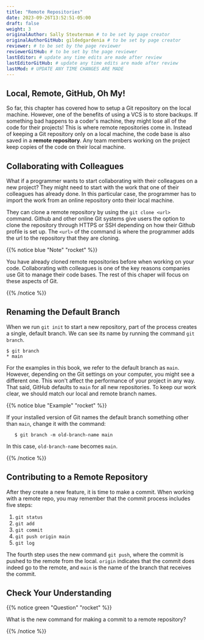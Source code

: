 ```yaml
---
title: "Remote Repositories"
date: 2023-09-26T13:52:51-05:00
draft: false
weight: 3
originalAuthor: Sally Steuterman # to be set by page creator
originalAuthorGitHub: gildedgardenia # to be set by page creator
reviewer: # to be set by the page reviewer
reviewerGitHub: # to be set by the page reviewer
lastEditor: # update any time edits are made after review
lastEditorGitHub: # update any time edits are made after review
lastMod: # UPDATE ANY TIME CHANGES ARE MADE
---
```


## Local, Remote, GitHub, Oh My!

So far, this chapter has covered how to setup a Git repository on the local machine.
However, one of the benefits of using a VCS is to store backups.
If something bad happens to a coder's machine, they might lose all of the code
for their projects! This is where remote repositories come in.
Instead of keeping a Git repository only on a local machine, the code base is
also saved in a **remote repository**. Any team members working on the project
keep copies of the code on their local machine. 

## Collaborating with Colleagues

What if a programmer wants to start collaborating with their colleagues on a new project?
They might need to start with the work that one of their colleagues has already done.
In this particular case, the programmer has to import the work from an online repository
onto their local machine.

They can clone a remote repository by using the `git clone <url>` command.
Github and other online Git systems give users the option to clone the repository through HTTPS or SSH depending on how their Github profile is set up.
The `<url>` of the command is where the programmer adds the url to the repository that they are cloning. 

{{% notice blue "Note" "rocket" %}}

You have already cloned remote repositories before when working on your code. Collaborating with colleagues is one of the key reasons companies use Git to manage their code bases.
The rest of this chaper will focus on these aspects of Git.

{{% /notice %}}

## Renaming the Default Branch

When we run `git init` to start a new repository, part of the process creates
a single, default branch. We can see its name by running the command
`git branch`.

```console
$ git branch
* main
```

For the examples in this book, we refer to the default branch as `main`.
However, depending on the Git settings on your computer, you might see a
different one. This won't affect the performance of your project in any way.
That said, GitHub defaults to `main` for all new repositories. To keep our
work clear, we should match our local and remote branch names.

{{% notice blue "Example" "rocket" %}}

If your installed version of Git names the default branch something other
than `main`, change it with the command:

```console
   $ git branch -m old-branch-name main
```

In this case, `old-branch-name` becomes `main`.

{{% /notice %}}

## Contributing to a Remote Repository

After they create a new feature, it is time to make a commit. When working with
a remote repo, you may remember that the commit process includes five steps:

1. `git status`
1. `git add`
1. `git commit`
1. `git push origin main`
1. `git log`

The fourth step uses the new command `git push`, where the commit is pushed
to the remote from the local. `origin` indicates that the commit does indeed
go to the remote, and `main` is the name of the branch that receives the
commit. 

## Check Your Understanding

{{% notice green "Question" "rocket" %}}

What is the new command for making a commit to a remote repository?

{{% /notice %}}